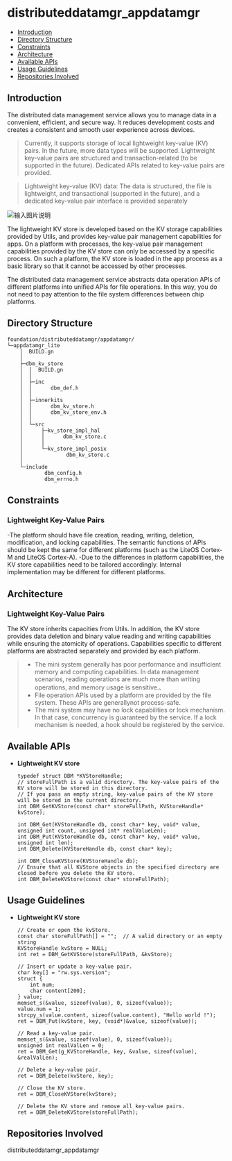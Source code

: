 # distributeddatamgr_appdatamgr

- [Introduction](#section11660541593)
- [Directory Structure](#section1464106163817)
- [Constraints](#section1718733212019)
- [Architecture](#section159991817144514)
- [Available APIs](#section11510542164514)
- [Usage Guidelines](#section1685211117463)
- [Repositories Involved](#section10365113863719)

## Introduction<a name="section11660541593"></a>
The distributed data management service allows you to manage data in a convenient, efficient, and secure way. It reduces development costs and creates a consistent and smooth user experience across devices.

> Currently, it supports storage of local lightweight key-value (KV) pairs. In the future, more data types will be supported.
Lightweight key-value pairs are structured and transaction-related (to be supported in the future). Dedicated APIs related to key-value pairs are provided.

> Lightweight key-value (KV) data: The data is structured, the file is lightweight, and transactional (supported in the future), and a dedicated key-value pair interface is provided separately

![输入图片说明](https://images.gitee.com/uploads/images/2021/0422/200748_51a0cbd1_8046977.png "屏幕截图.png")

The lightweight KV store is developed based on the KV storage capabilities provided by Utils, and provides key-value pair management capabilities for apps. On a platform with processes, the key-value pair management capabilities provided by the KV store can only be accessed by a specific process. On such a platform, the KV store is loaded in the app process as a basic library so that it cannot be accessed by other processes.

The distributed data management service abstracts data operation APIs of different platforms into unified APIs for file operations. In this way, you do not need to pay attention to the file system differences between chip platforms.

## Directory Structure<a name="section1464106163817"></a>
```
foundation/distributeddatamgr/appdatamgr/
└─appdatamgr_lite
    │  BUILD.gn
    │
    ├─dbm_kv_store
    │  │  BUILD.gn
    │  │
    │  ├─inc
    │  │      dbm_def.h
    │  │
    │  ├─innerkits
    │  │      dbm_kv_store.h
    │  │      dbm_kv_store_env.h
    │  │
    │  └─src
    │      ├─kv_store_impl_hal
    │      │      dbm_kv_store.c
    │      │
    │      └─kv_store_impl_posix
    │              dbm_kv_store.c
    │
    └─include
            dbm_config.h
            dbm_errno.h
```

## Constraints<a name="section1718733212019"></a>
### Lightweight Key-Value Pairs
-The platform should have file creation, reading, writing, deletion, modification, and locking capabilities. The semantic functions of APIs should be kept the same for different platforms (such as the LiteOS Cortex-M and LiteOS Cortex-A).
-Due to the differences in platform capabilities, the KV store capabilities need to be tailored accordingly. Internal implementation may be different for different platforms.

## Architecture<a name="section159991817144514"></a>
### Lightweight Key-Value Pairs
The KV store inherits capacities from Utils. In addition, the KV store provides data deletion and binary value reading and writing capabilities while ensuring the atomicity of operations. Capabilities specific to different platforms are abstracted separately and provided by each platform.
>- The mini system generally has poor performance and insufficient memory and computing capabilities. In data management scenarios, reading operations are much more than writing operations, and memory usage is sensitive.、
>- File operation APIs used by a platform are provided by the file system. These APIs are generallynot process-safe.
>- The mini system may have no lock capabilities or lock mechanism. In that case, concurrency is guaranteed by the service. If a lock mechanism is needed, a hook should be registered by the service.

## Available APIs<a name="section11510542164514"></a>
- **Lightweight KV store**

    ```
    typedef struct DBM *KVStoreHandle;
    // storeFullPath is a valid directory. The key-value pairs of the KV store will be stored in this directory.
    // If you pass an empty string, key-value pairs of the KV store will be stored in the current directory.
    int DBM_GetKVStore(const char* storeFullPath, KVStoreHandle* kvStore);
    
    int DBM_Get(KVStoreHandle db, const char* key, void* value, unsigned int count, unsigned int* realValueLen);
    int DBM_Put(KVStoreHandle db, const char* key, void* value, unsigned int len);
    int DBM_Delete(KVStoreHandle db, const char* key);
    
    int DBM_CloseKVStore(KVStoreHandle db);
    // Ensure that all KVStore objects in the specified directory are closed before you delete the KV store.
    int DBM_DeleteKVStore(const char* storeFullPath);

## Usage Guidelines <a name="section1685211117463"></a>
- **Lightweight KV store**

    ```
    // Create or open the kvStore.
    const char storeFullPath[] = "";  // A valid directory or an empty string
    KVStoreHandle kvStore = NULL;
    int ret = DBM_GetKVStore(storeFullPath, &kvStore);
    
    // Insert or update a key-value pair.
    char key[] = "rw.sys.version";
    struct {
        int num;
        char content[200];
    } value;
    memset_s(&value, sizeof(value), 0, sizeof(value));
    value.num = 1;
    strcpy_s(value.content, sizeof(value.content), "Hello world !");
    ret = DBM_Put(kvStore, key, (void*)&value, sizeof(value));
    
    // Read a key-value pair.
    memset_s(&value, sizeof(value), 0, sizeof(value));
    unsigned int realValLen = 0;
    ret = DBM_Get(g_KVStoreHandle, key, &value, sizeof(value), &realValLen);
    
    // Delete a key-value pair.
    ret = DBM_Delete(kvStore, key);
    
    // Close the KV store.
    ret = DBM_CloseKVStore(kvStore);
    
    // Delete the KV store and remove all key-value pairs.
    ret = DBM_DeleteKVStore(storeFullPath);
    
    ```

## Repositories Involved<a name="section10365113863719"></a>
distributeddatamgr_appdatamgr